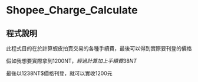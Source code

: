 # Shopee_Charge_Calculate
## 程式說明
此程式目的在於計算蝦皮拍賣交易的各種手續費，最後可以得到實際要刊登的價格

假如我想要實際拿到1200NT$，經過計算加上手續費38NT$

最後以1238NT$價格刊登，就可以實收1200元
